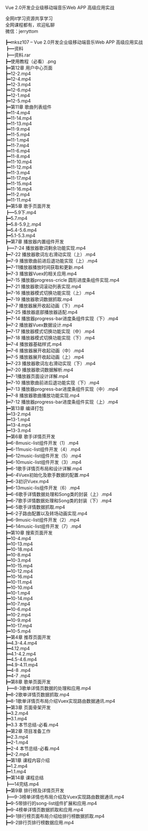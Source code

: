 Vue 2.0开发企业级移动端音乐Web APP 高级应用实战

全网it学习资源共享学习<br>全网课程都有，欢迎私聊<br>微信：jerryttom<br>

┣━mksz107 – Vue 2.0开发企业级移动端音乐Web APP 高级应用实战<br> ┣━资料<br> ┣━资料.rar<br> ┣━使用教程（必看）.png<br> ┣━第12章 用户中心页面<br> ┣━12-2.mp4<br> ┣━12-4.mp4<br> ┣━12-3.mp4<br> ┣━12-6.mp4<br> ┣━12-1.mp4<br> ┣━12-5.mp4<br> ┣━第11章 歌曲列表组件<br> ┣━11-4.mp4<br> ┣━11-14.mp4<br> ┣━11-13.mp4<br> ┣━11-9.mp4<br> ┣━11-5.mp4<br> ┣━11-1.mp4<br> ┣━11-7.mp4<br> ┣━11-6.mp4<br> ┣━11-8.mp4<br> ┣━11-10.mp4<br> ┣━11-12.mp4<br> ┣━11-3.mp4<br> ┣━11-17.mp4<br> ┣━11-15.mp4<br> ┣━11-16.mp4<br> ┣━11-2.mp4<br> ┣━11-11.mp4<br> ┣━第5章 歌手页面开发<br> ┣━5.9下.mp4<br> ┣━5.7.mp4<br> ┣━5.8-5.9上.mp4<br> ┣━5.4-5.6.mp4<br> ┣━5.1-5.3.mp4<br> ┣━第7章 播放器内置组件开发<br> ┣━7-24 播放器歌词剩余功能实现.mp4<br> ┣━7-22 播放器歌词左右滑动实现（上）.mp4<br> ┣━7-9 播放歌曲前进后退功能实现（上）.mp4<br> ┣━7-11播放器播放时间获取和更新.mp4<br> ┣━7-3 播放器Vuex的相关应用.mp4<br> ┣━7-15 播放器progress-cricle 圆形进度条组件实现.mp4<br> ┣━7-21 播放器歌词滚动列表实现.mp4<br> ┣━7-16 播放器模式切换功能实现（上）.mp4<br> ┣━7-19 播放器歌词数据抓取.mp4<br> ┣━7-7 播放器展开收起动画（下）.mp4<br> ┣━7-25 播放器底部播放器适配.mp4<br> ┣━7-14 播放器progress-bar进度条组件实现（下）.mp4<br> ┣━7-2 播放器Vuex数据设计.mp4<br> ┣━7-17 播放器模式切换功能实现（中）.mp4<br> ┣━7-18 播放器模式切换功能实现（下）.mp4<br> ┣━7-4 播放器基础样式.mp4<br> ┣━7-6 播放器展开收起动画（中）.mp4<br> ┣━7-5 播放器展开收起动画（上）.mp4<br> ┣━7-23 播放器歌词左右滑动实现（下）.mp4<br> ┣━7-20 播放器歌词数据解析.mp4<br> ┣━7-1播放器页面设计详解.mp4<br> ┣━7-10 播放歌曲前进后退功能实现（下）.mp4<br> ┣━7-13 播放器progress-bar进度条组件实现（中）.mp4<br> ┣━7-8 播放器歌曲播放功能实现.mp4<br> ┣━7-12 播放器progress-bar进度条组件实现（上）.mp4<br> ┣━第13章 编译打包<br> ┣━13-2.mp4<br> ┣━13-1.mp4<br> ┣━13-4.mp4<br> ┣━13-3.mp4<br> ┣━第6章 歌手详情页开发<br> ┣━6-8music-list组件开发（1）.mp4<br> ┣━6-11music-list组件开发（4）.mp4<br> ┣━6-12music-list组件开发（5）.mp4<br> ┣━6-10music-list组件开发（3）.mp4<br> ┣━6-1歌手详情页布局和设计详解.mp4<br> ┣━6-4Vuex初始化及歌手数据的配置.mp4<br> ┣━6-3初识Vuex.mp4<br> ┣━6-13music-lis组件开发（6）.mp4<br> ┣━6-6歌手详情数据处理和Song类的封装（上）.mp4<br> ┣━6-7歌手详情数据处理和Song类的封装（下）.mp4<br> ┣━6-5歌手详情数据抓取.mp4<br> ┣━6-2子路由配置以及转场动画实现.mp4<br> ┣━6-9music-list组件开发（2）.mp4<br> ┣━6-14music-list组件开发（7）.mp4<br> ┣━第10章 搜索页面开发<br> ┣━10-4.mp4<br> ┣━10-13.mp4<br> ┣━10-18.mp4<br> ┣━10-8.mp4<br> ┣━10-3.mp4<br> ┣━10-15.mp4<br> ┣━10-12.mp4<br> ┣━10-16.mp4<br> ┣━10-11.mp4<br> ┣━10-10.mp4<br> ┣━10-1.mp4<br> ┣━10-14.mp4<br> ┣━10-7.mp4<br> ┣━10-6.mp4<br> ┣━10-2.mp4<br> ┣━10-9.mp4<br> ┣━10-17.mp4<br> ┣━10-5.mp4<br> ┣━第4章 推荐页面开发<br> ┣━4.3-4.4.mp4<br> ┣━4.12.mp4<br> ┣━4.1-4.2.mp4<br> ┣━4.5-4.6.mp4<br> ┣━4.9-4.11.mp4<br> ┣━4-8 .mp4<br> ┣━4-7 .mp4<br> ┣━第8章 歌单页面开发<br> ┣━8-3歌单详情页数据的处理和应用.mp4<br> ┣━8-2歌单详情页数据抓取.mp4<br> ┣━8-1歌单详情页布局介绍Vuex实现路由数据通讯.mp4<br> ┣━第3章 页面骨架开发<br> ┣━3.2.mp4<br> ┣━3.1.mp4<br> ┣━3.3 本节总结-必看.mp4<br> ┣━第2章 项目准备工作<br> ┣━2.3.mp4<br> ┣━2-1.mp4<br> ┣━2-4 本节总结-必看.mp4<br> ┣━2-2.mp4<br> ┣━第1章 课程内容介绍<br> ┣━1.2.mp4<br> ┣━1.1.mp4<br> ┣━第14章 课程总结<br> ┣━14完结.mp4<br> ┣━第9章 排行榜及详情页开发<br> ┣━9-3榜单详情也布局介绍及Vuex实现路由数据通讯.mp4<br> ┣━9-5带排行的song-list组件扩展和应用.mp4<br> ┣━9-4榜单详情页数据抓取和应用.mp4<br> ┣━9-1排行榜页面布局介绍给排行榜数据抓取.mp4<br> ┣━9-2排行页排行榜数据应用.mp4